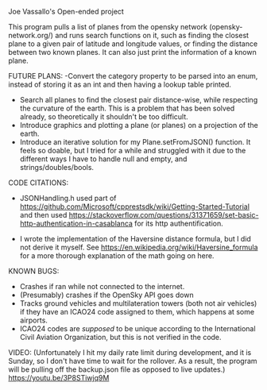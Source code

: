Joe Vassallo's Open-ended project

This program pulls a list of planes from the opensky network (opensky-network.org/) and runs search functions on it, such as finding the closest plane to a given pair of latitude and longitude values, or finding the distance between two known planes. It can also just print the information of a known plane.

FUTURE PLANS:
-Convert the category property to be parsed into an enum, instead of storing it as an int and then having a lookup table printed.
- Search all planes to find the closest pair distance-wise, while respecting the curvature of the earth. This is a problem that has been solved already, so theoretically it shouldn't be too difficult.
- Introduce graphics and plotting a plane (or planes) on a projection of the earth.
- Introduce an iterative solution for my Plane.setFromJSON() function. It feels so doable, but I tried for a while and struggled with it due to the different ways I have to handle null and empty, and strings/doubles/bools.

CODE CITATIONS:

- JSONHandling.h used part of 
https://github.com/Microsoft/cpprestsdk/wiki/Getting-Started-Tutorial
and then used
https://stackoverflow.com/questions/31371659/set-basic-http-authentication-in-casablanca
for its http authentification.

- I wrote the implementation of the Haversine distance formula, but I did not derive it myself. See https://en.wikipedia.org/wiki/Haversine_formula for a more thorough explanation of the math going on here.

KNOWN BUGS:
- Crashes if ran while not connected to the internet.
- (Presumably) crashes if the OpenSky API goes down
- Tracks ground vehicles and multilateration towers (both not air vehicles) if they have an ICAO24 code assigned to them, which happens at some airports.
- ICAO24 codes are *supposed* to be unique according to the International Civil Aviation Organization, but this is not verified in the code.

VIDEO:
(Unfortunately I hit my daily rate limit during development, and it is Sunday, so I don't have time to wait for the rollover. As a result, the program will be pulling off the backup.json file as opposed to live updates.)
https://youtu.be/3P8STiwjq9M
